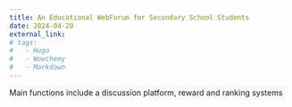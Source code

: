 ```yaml
---
title: An Educational WebForum for Secondary School Students
date: 2024-04-20
external_link: 
# tags:
#   - Hugo
#   - Wowchemy
#   - Markdown
---
```

Main functions include a discussion platform, reward and ranking systems
<!--more-->